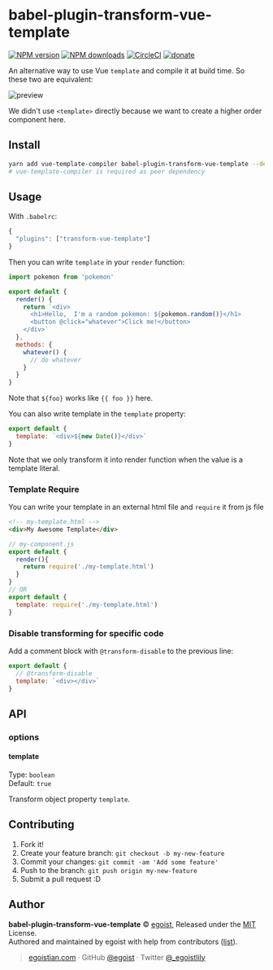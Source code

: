 # babel-plugin-transform-vue-template

[![NPM version](https://img.shields.io/npm/v/babel-plugin-transform-vue-template.svg?style=flat)](https://npmjs.com/package/babel-plugin-transform-vue-template) [![NPM downloads](https://img.shields.io/npm/dm/babel-plugin-transform-vue-template.svg?style=flat)](https://npmjs.com/package/babel-plugin-transform-vue-template) [![CircleCI](https://circleci.com/gh/egoist/babel-plugin-transform-vue-template/tree/master.svg?style=shield)](https://circleci.com/gh/egoist/babel-plugin-transform-vue-template/tree/master)  [![donate](https://img.shields.io/badge/$-donate-ff69b4.svg?maxAge=2592000&style=flat)](https://github.com/egoist/donate)

An alternative way to use Vue `template` and compile it at build time. So these two are equivalent:

![preview](https://ooo.0o0.ooo/2017/07/05/595cd3e9561b3.png)

We didn't use `<template>` directly because we want to create a higher order component here.

## Install

```bash
yarn add vue-template-compiler babel-plugin-transform-vue-template --dev
# vue-template-compiler is required as peer dependency
```

## Usage

With `.babelrc`:

```js
{
  "plugins": ["transform-vue-template"]
}
```

Then you can write `template` in your `render` function:

```js
import pokemon from 'pokemon'

export default {
  render() {
    return `<div>
      <h1>Hello,  I'm a random pokemon: ${pokemon.random()}</h1>
      <button @click="whatever">Click me!</button>
    </div>`
  },
  methods: {
    whatever() {
      // do whatever
    }
  }
}
```

Note that `${foo}` works like `{{ foo }}` here.

You can also write template in the `template` property:

```js
export default {
  template: `<div>${new Date()}</div>`
}
```

Note that we only transform it into render function when the value is a template literal.

### Template Require

You can write your template in an external html file and `require` it from js file

```html
<!-- my-template.html -->
<div>My Awesome Template</div>
```

```js
// my-component.js
export default {
  render(){
    return require('./my-template.html')
  }
}
// OR
export default {
  template: require('./my-template.html')
}
```


### Disable transforming for specific code

Add a comment block with `@transform-disable` to the previous line:

```js
export default {
  // @transform-disable
  template: `<div></div>`
}
```

## API

### options

#### template

Type: `boolean`<br>
Default: `true`

Transform object property `template`.

## Contributing

1. Fork it!
2. Create your feature branch: `git checkout -b my-new-feature`
3. Commit your changes: `git commit -am 'Add some feature'`
4. Push to the branch: `git push origin my-new-feature`
5. Submit a pull request :D


## Author

**babel-plugin-transform-vue-template** © [egoist](https://github.com/egoist), Released under the [MIT](./LICENSE) License.<br>
Authored and maintained by egoist with help from contributors ([list](https://github.com/egoist/babel-plugin-transform-vue-template/contributors)).

> [egoistian.com](https://egoistian.com) · GitHub [@egoist](https://github.com/egoist) · Twitter [@_egoistlily](https://twitter.com/_egoistlily)
